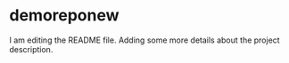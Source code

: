 # demoreponew
I am editing the README file. Adding some more details about the project description.
